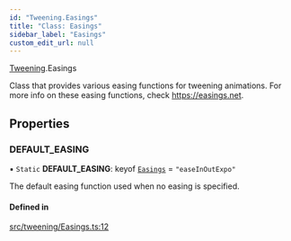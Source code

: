 ```yaml
---
id: "Tweening.Easings"
title: "Class: Easings"
sidebar_label: "Easings"
custom_edit_url: null
---
```


[Tweening](../namespaces/Tweening.md).Easings

Class that provides various easing functions for tweening animations.
For more info on these easing functions, check https://easings.net.

## Properties

### DEFAULT\_EASING

▪ `Static` **DEFAULT\_EASING**: keyof [`Easings`](Tweening.Easings.md) = `"easeInOutExpo"`

The default easing function used when no easing is specified.

#### Defined in

[src/tweening/Easings.ts:12](https://github.com/agargaro/three.ez/blob/0027204/src/tweening/Easings.ts#L12)
